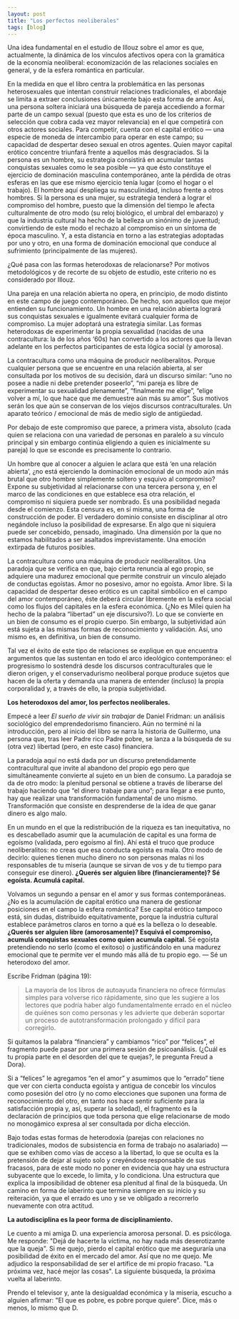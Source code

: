 ```yaml
---
layout: post
title: "Los perfectos neoliberales"
tags: [blog]
---
```


Una idea fundamental en el estudio de Illouz sobre el amor es que, actualmente, la dinámica de los vínculos afectivos opera con la gramática de la economía neoliberal: economización de las relaciones sociales en general, y de la esfera romántica en particular. 

En la medida en que el libro centra la problemática en las personas heterosexuales que intentan construir relaciones tradicionales, el abordaje se limita a extraer conclusiones únicamente bajo esta forma de amor. Así, una persona soltera iniciará una búsqueda de pareja accediendo a formar parte de un campo sexual (puesto que esta es uno de los criterios de selección que cobra cada vez mayor relevancia) en el que competirá con otros actores sociales. Para competir, cuenta con el capital erótico — una especie de moneda de intercambio para operar en este campo; su capacidad de despertar deseo sexual en otros agentes. Quien mayor capital erótico concentre triunfará frente a aquellos más desgraciados. Si la persona es un hombre, su estrategia consistirá en acumular tantas conquistas sexuales como le sea posible — ya que ésto constituye el ejercicio de dominación masculina contemporáneo, ante la pérdida de otras esferas en las que ese mismo ejercicio tenía lugar (como el hogar o el trabajo). El hombre aquí despliega su masculinidad, incluso frente a otros hombres. Si la persona es una mujer, su estrategia tenderá a lograr el compromiso del hombre, puesto que la dimensión del tiempo le afecta culturalmente de otro modo (su reloj biológico, el umbral del embarazo) y que la industria cultural ha hecho de la belleza un sinónimo de juventud; convirtiendo de este modo el rechazo al compromiso en un síntoma de época masculino. Y, a esta distancia en torno a las estrategias adoptadas por uno y otro, en una forma de dominación emocional que conduce al sufrimiento (principalmente de las mujeres).

¿Qué pasa con las formas heterodoxas de relacionarse? Por motivos metodológicos y de recorte de su objeto de estudio, este criterio no es considerado por Illouz.

Una pareja en una relación abierta no opera, en principio, de modo distinto en este campo de juego contemporáneo. De hecho, son aquellos que mejor entienden su funcionamiento. Un hombre en una relación abierta logrará sus conquistas sexuales e igualmente evitará cualquier forma de compromiso. La mujer adoptará una estrategia similar. Las formas heterodoxas de experimentar la propia sexualidad (nacidas de una contracultura: la de los años ‘60s) han convertido a los actores que la llevan adelante en los perfectos participantes de esta lógica social (y amorosa).

La contracultura como una máquina de producir neoliberalitos. Porque cualquier persona que se encuentre en una relación abierta, al ser consultada por los motivos de su decisión, dará un discurso similar: “uno no posee a nadie ni debe pretender poseerlo”, “mi pareja es libre de experimentar su sexualidad plenamente”, “finalmente me elige”, “elige volver a mí, lo que hace que me demuestre aún más su amor”. Sus motivos serán los que aún se conservan de los viejos discursos contraculturales. Un aparato teórico / emocional de más de medio siglo de antigüedad. 

Por debajo de este compromiso que parece, a primera vista, absoluto (cada quien se relaciona con una variedad de personas en paralelo a su vínculo principal y sin embargo continúa eligiendo a quien es inicialmente su pareja) lo que se esconde es precisamente lo contrario. 

Un hombre que al conocer a alguien le aclara que está ‘en una relación abierta’, ¿no está ejerciendo la dominación emocional de un modo aún más brutal que otro hombre simplemente soltero y esquivo al compromiso? Expone su subjetividad al relacionarse con una tercera persona  y, en el marco de las condiciones en que establece esa otra relación, el compromiso ni siquiera puede ser nombrado. Es una posibilidad negada desde el comienzo. Esta censura es, en sí misma, una forma de construcción de poder. El verdadero dominio consiste en disciplinar al otro negándole incluso la posibilidad de expresarse. En algo que ni siquiera puede ser concebido, pensado, imaginado. Una dimensión por la que no estamos habilitados a ser asaltados imprevistamente. Una emoción extirpada de futuros posibles.

La contracultura como una máquina de producir neoliberalitos. Una paradoja que se verifica en que, bajo cierta renuncia al ego propio, se adquiere una madurez emocional que permite construir un vínculo alejado de conductas egoístas. Amor no posesivo, amor no egoísta. Amor libre. Si la capacidad de despertar deseo erótico es un capital simbólico en el campo del amor contemporáneo, éste deberá circular libremente en la esfera social como los flujos del capitales en la esfera económica. (¿No es Milei quien ha hecho de la palabra “libertad” un eje discursivo?). Lo que se convierte en un bien de consumo es el propio cuerpo. Sin embargo, la subjetividad aún está sujeta a las mismas formas de reconocimiento y validación. Así, uno mismo es, en definitiva, un bien de consumo.

Tal vez el éxito de este tipo de relaciones se explique en que encuentra argumentos que las sustentan en todo el arco ideológico contemporáneo: el progresismo lo sostendrá desde los discursos contraculturales que le dieron origen, y el conservadurismo neoliberal porque produce sujetos que hacen de la oferta y demanda una manera de entender (incluso) la propia corporalidad y, a través de ello, la propia subjetividad. 

**Los heterodoxos del amor, los perfectos neoliberales.**

Empecé a leer _El sueño de vivir sin trabajar_ de Daniel Fridman: un análisis sociológico del emprendedorismo financiero. Aún no terminé ni la introducción, pero al inicio del libro se narra la historia de Guillermo, una persona que, tras leer Padre rico Padre pobre, se lanza a la búsqueda de su (otra vez) libertad (pero, en este caso) financiera.

La paradoja aquí no está dada por un discurso pretendidamente contracultural que invite al abandono del propio ego pero que simultáneamente convierte al sujeto en un bien de consumo. La paradoja se da de otro modo: la plenitud personal se obtiene a través de liberarse del trabajo haciendo que “el dinero trabaje para uno”; para llegar a ese punto, hay que realizar una transformación fundamental de uno mismo. Transformación que consiste en desprenderse de la idea de que ganar dinero es algo malo. 

En un mundo en el que la redistribución de la riqueza es tan inequitativa, no es descabellado asumir que la acumulación de capital es una forma de egoísmo (validada, pero egoísmo al fin). Ahí está el truco que produce neoliberalitos: no creas que esa conducta egoísta es mala. Otro modo de decirlo: quienes tienen mucho dinero no son personas malas ni los responsables de tu miseria (aunque se sirvan de vos y de tu tiempo para conseguir ese dinero). **¿Querés ser alguien libre (financieramente)? Sé egoísta. Acumulá capital.** 

Volvamos un segundo a pensar en el amor y sus formas contemporáneas. ¿No es la acumulación de capital erótico una manera de gestionar posiciones en el campo la esfera romántica? Ese capital erótico tampoco está, sin dudas, distribuido equitativamente, porque la industria cultural establece parámetros claros en torno a qué es la belleza o lo deseable. **¿Querés ser alguien libre (amorosamente)? Esquivá el compromiso, acumulá conquistas sexuales como quien acumula capital.** Sé egoísta pretendiendo no serlo (como el exitoso) o justificándolo en una madurez emocional que te permite ver el mundo más allá de tu propio ego. — Sé un heterodoxo del amor.  

Escribe Fridman (página 19):

> La mayoría de los libros de autoayuda financiera no ofrece fórmulas simples para volverse rico rápidamente, sino que les sugiere a los lectores que podría haber algo fundamentalmente errado en el núcleo de quiénes son como personas y les advierte que deberán soportar un proceso de autotransformación prolongado y difícil para corregirlo.

Si quitamos la palabra “financiera” y cambiamos “rico” por “felices”, el fragmento puede pasar por una primera sesión de psicoanálisis. (¿Cuál es tu propia parte en el desorden del que te quejas?, le pregunta Freud a Dora).

Si a “felices” le agregamos “en el amor” y asumimos que lo “errado” tiene que ver con cierta conducta egoísta y antigua de concebir los vínculos como posesión del otro (y no como elecciones que suponen una forma de reconocimiento del otro, en tanto nos hace sentir suficiente para la satisfacción propia y, así, superar la soledad), el fragmento es la declaración de principios que toda persona que elige relacionarse de modo no monogámico expresa al ser consultada por dicha elección. 

Bajo todas estas formas de heterodoxia (parejas con relaciones no tradicionales, modos de subsistencia en forma de trabajo no asalariado) — que se exhiben como vías de acceso a la libertad, lo que se oculta es la pretensión de dejar al sujeto solo y creyéndose responsable de sus fracasos, para de este modo no poner en evidencia que hay una estructura subyacente que lo excede, lo limita, y lo condiciona. Una estructura que explica la imposibilidad de obtener esa plenitud al final de la búsqueda. Un camino en forma de laberinto que termina siempre en su inicio y su reiteración, ya que el errado es uno y se ve obligado a recorrerlo nuevamente con otra actitud. 

**La autodisciplina es la peor forma de disciplinamiento.**

Le cuento a mi amiga D. una experiencia amorosa personal. D. es psicóloga. Me responde: "Dejá de hacerte la víctima, no hay nada más deserotizante que la queja". Si me quejo, pierdo el capital erótico que me aseguraría una posibilidad de éxito en el mercado del amor. Así que no me quejo. Me adjudico la responsabilidad de ser el artífice de mi propio fracaso. "La próxima vez, hacé mejor las cosas". La siguiente búsqueda, la próxima vuelta al laberinto. 

Prendo el televisor y, ante la desigualdad económica y la miseria, escucho a alguien afirmar: "El que es pobre, es pobre porque quiere". Dice, más o menos, lo mismo que D.